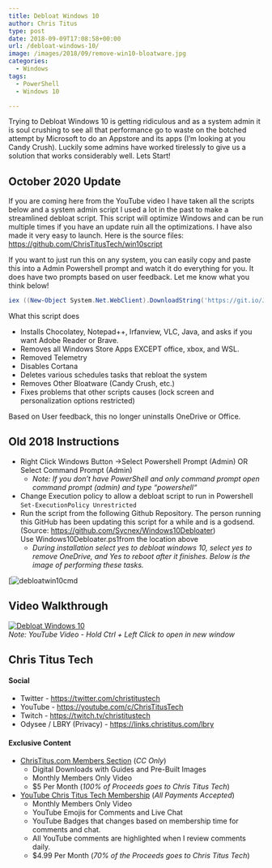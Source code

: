 ```yaml
---
title: Debloat Windows 10
author: Chris Titus
type: post
date: 2018-09-09T17:08:58+00:00
url: /debloat-windows-10/
image: /images/2018/09/remove-win10-bloatware.jpg
categories:
  - Windows
tags:
  - PowerShell
  - Windows 10

---
```

Trying to Debloat Windows 10 is getting ridiculous and as a system admin it is soul crushing to see all that performance go to waste on the botched attempt by Microsoft to do an Appstore and its apps (I&#8217;m looking at you Candy Crush). Luckily some admins have worked tirelessly to give us a solution that works considerably well. Lets Start! <!--more-->

## October 2020 Update

If you are coming here from the YouTube video I have taken all the scripts below and a system admin script I used a lot in the past to make a streamlined debloat script. This script will optimize Windows and can be run multiple times if you have an update ruin all the optimizations. I have also made it very easy to launch. Here is the source files: <https://github.com/ChrisTitusTech/win10script>

If you want to just run this on any system, you can easily copy and paste this into a Admin Powershell prompt and watch it do everything for you. It does have two prompts based on user feedback. Let me know what you think below! 

```PowerShell
iex ((New-Object System.Net.WebClient).DownloadString('https://git.io/JJ8R4'))
```

What this script does
- Installs Chocolatey, Notepad++, Irfanview, VLC, Java, and asks if you want Adobe Reader or Brave. 
- Removes all Windows Store Apps EXCEPT office, xbox, and WSL. 
- Removed Telemetry
- Disables Cortana
- Deletes various schedules tasks that rebloat the system
- Removes Other Bloatware (Candy Crush, etc.)
- Fixes problems that other scripts causes (lock screen and personalization options restricted)

Based on User feedback, this no longer uninstalls OneDrive or Office. 

## Old 2018 Instructions

  * Right Click Windows Button ->Select Powershell Prompt (Admin) OR Select Command Prompt (Admin) 
      * _Note: If you don&#8217;t have PowerShell and only command prompt open command prompt (admin) and type &#8220;_powershell_&#8220;_
  * Change Execution policy to allow a debloat script to run in Powershell `Set-ExecutionPolicy Unrestricted`
  * Run the script from the following Github Repository. The person running this GitHub has been updating this script for a while and is a godsend. (Source: <https://github.com/Sycnex/Windows10Debloater>) Use Windows10Debloater.ps1from the location above 
      * _During installation select yes to debloat windows 10, select yes to remove OneDrive, and Yes to reboot after it finishes. Below is the image of performing these tasks._

[![debloatwin10cmd](/images/2018/09/debloatwin10cmd.png) 

## Video Walkthrough

[![Debloat Windows 10](https://img.youtube.com/vi/q4ziE5Am0pM/0.jpg)](https://www.youtube.com/watch?v=q4ziE5Am0pM)  
_Note: YouTube Video - Hold Ctrl + Left Click to open in new window_

## Chris Titus Tech

#### Social

- Twitter - <https://twitter.com/christitustech>
- YouTube - <https://youtube.com/c/ChrisTitusTech>
- Twitch - <https://twitch.tv/christitustech>
- Odysee / LBRY (Privacy) - <https://links.christitus.com/lbry>

#### Exclusive Content

- [ChrisTitus.com Members Section][1] (_CC Only_)
  - Digital Downloads with Guides and Pre-Built Images
  - Monthly Members Only Video
  - $5 Per Month (_100% of Proceeds goes to Chris Titus Tech_)
- [YouTube Chris Titus Tech Membership][2] (_All Payments Accepted_)
  - Monthly Members Only Video
  - YouTube Emojis for Comments and Live Chat
  - YouTube Badges that changes based on membership time for comments and chat.
  - All YouTube comments are highlighted when I review comments daily. 
  - $4.99 Per Month (_70% of the Proceeds goes to Chris Titus Tech_)

 [1]: https://portal.christitus.com
 [2]: https://links.christitus.com/join